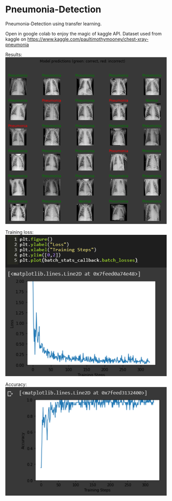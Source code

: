 # Pneumonia-Detection
Pneumonia-Detection using transfer learning.

Open in google colab to enjoy the magic of kaggle API.
Dataset used from kaggle on https://www.kaggle.com/paultimothymooney/chest-xray-pneumonia

Results:
![Prediction results](https://github.com/ophirlevinson/Pneumonia-Detection/blob/master/results.PNG)

Training loss:
![Training loss](https://github.com/ophirlevinson/Pneumonia-Detection/blob/master/training_loss.PNG)

Accuracy:
![Accuracy](https://github.com/ophirlevinson/Pneumonia-Detection/blob/master/accuracy.PNG)

